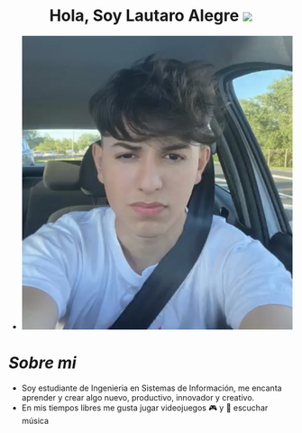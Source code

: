 <h1 align="center"><b>Hola, Soy Lautaro Alegre </b><img src="https://media.giphy.com/media/hvRJCLFzcasrR4ia7z/giphy.gif" width="35"></h1>

+ ![foto](Ftme.png)
# *Sobre mi* 
- Soy estudiante de Ingenieria en Sistemas de Información, me encanta aprender y crear algo nuevo, productivo, innovador y creativo.
- En mis tiempos libres me gusta jugar videojuegos 🎮 y 🎵 escuchar música



